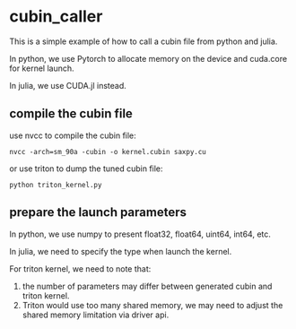 # cubin_caller

This is a simple example of how to call a cubin file from python and julia.

In python, we use Pytorch to allocate memory on the device and cuda.core for kernel launch.

In julia, we use CUDA.jl instead.

## compile the cubin file

use nvcc to compile the cubin file:

```
nvcc -arch=sm_90a -cubin -o kernel.cubin saxpy.cu
```

or use triton to dump the tuned cubin file:

```
python triton_kernel.py
```

## prepare the launch parameters

In python, we use numpy to present float32, float64, uint64, int64, etc.

In julia, we need to specify the type when launch the kernel.

For triton kernel, we need to note that:
1. the number of parameters may differ between generated cubin and triton kernel. 
2. Triton would use too many shared memory, we may need to adjust the shared memory limitation via driver api.